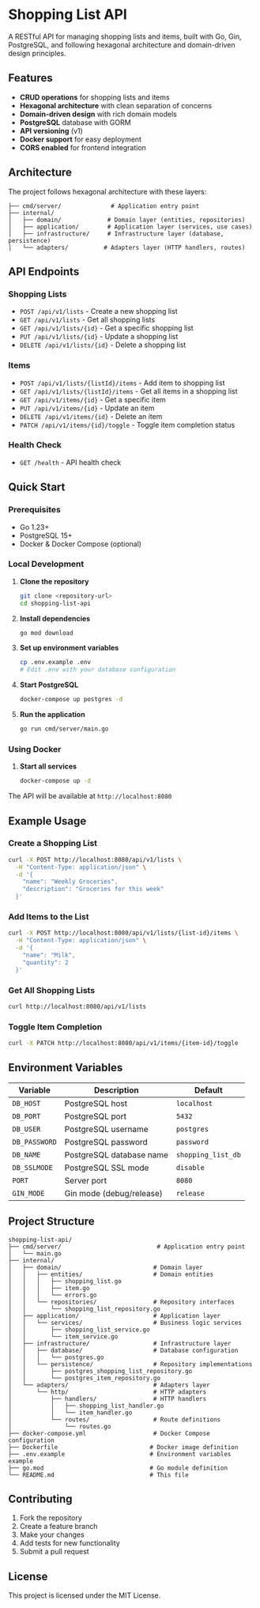 # Shopping List API

A RESTful API for managing shopping lists and items, built with Go, Gin, PostgreSQL, and following hexagonal architecture and domain-driven design principles.

## Features

- **CRUD operations** for shopping lists and items
- **Hexagonal architecture** with clean separation of concerns
- **Domain-driven design** with rich domain models
- **PostgreSQL** database with GORM
- **API versioning** (v1)
- **Docker support** for easy deployment
- **CORS enabled** for frontend integration

## Architecture

The project follows hexagonal architecture with these layers:

```
├── cmd/server/              # Application entry point
├── internal/
│   ├── domain/             # Domain layer (entities, repositories)
│   ├── application/        # Application layer (services, use cases)
│   ├── infrastructure/     # Infrastructure layer (database, persistence)
│   └── adapters/          # Adapters layer (HTTP handlers, routes)
```

## API Endpoints

### Shopping Lists

- `POST /api/v1/lists` - Create a new shopping list
- `GET /api/v1/lists` - Get all shopping lists
- `GET /api/v1/lists/{id}` - Get a specific shopping list
- `PUT /api/v1/lists/{id}` - Update a shopping list
- `DELETE /api/v1/lists/{id}` - Delete a shopping list

### Items

- `POST /api/v1/lists/{listId}/items` - Add item to shopping list
- `GET /api/v1/lists/{listId}/items` - Get all items in a shopping list
- `GET /api/v1/items/{id}` - Get a specific item
- `PUT /api/v1/items/{id}` - Update an item
- `DELETE /api/v1/items/{id}` - Delete an item
- `PATCH /api/v1/items/{id}/toggle` - Toggle item completion status

### Health Check

- `GET /health` - API health check

## Quick Start

### Prerequisites

- Go 1.23+
- PostgreSQL 15+
- Docker & Docker Compose (optional)

### Local Development

1. **Clone the repository**
   ```bash
   git clone <repository-url>
   cd shopping-list-api
   ```

2. **Install dependencies**
   ```bash
   go mod download
   ```

3. **Set up environment variables**
   ```bash
   cp .env.example .env
   # Edit .env with your database configuration
   ```

4. **Start PostgreSQL**
   ```bash
   docker-compose up postgres -d
   ```

5. **Run the application**
   ```bash
   go run cmd/server/main.go
   ```

### Using Docker

1. **Start all services**
   ```bash
   docker-compose up -d
   ```

The API will be available at `http://localhost:8080`

## Example Usage

### Create a Shopping List

```bash
curl -X POST http://localhost:8080/api/v1/lists \
  -H "Content-Type: application/json" \
  -d '{
    "name": "Weekly Groceries",
    "description": "Groceries for this week"
  }'
```

### Add Items to the List

```bash
curl -X POST http://localhost:8080/api/v1/lists/{list-id}/items \
  -H "Content-Type: application/json" \
  -d '{
    "name": "Milk",
    "quantity": 2
  }'
```

### Get All Shopping Lists

```bash
curl http://localhost:8080/api/v1/lists
```

### Toggle Item Completion

```bash
curl -X PATCH http://localhost:8080/api/v1/items/{item-id}/toggle
```

## Environment Variables

| Variable | Description | Default |
|----------|-------------|---------|
| `DB_HOST` | PostgreSQL host | `localhost` |
| `DB_PORT` | PostgreSQL port | `5432` |
| `DB_USER` | PostgreSQL username | `postgres` |
| `DB_PASSWORD` | PostgreSQL password | `password` |
| `DB_NAME` | PostgreSQL database name | `shopping_list_db` |
| `DB_SSLMODE` | PostgreSQL SSL mode | `disable` |
| `PORT` | Server port | `8080` |
| `GIN_MODE` | Gin mode (debug/release) | `release` |

## Project Structure

```
shopping-list-api/
├── cmd/server/                           # Application entry point
│   └── main.go
├── internal/
│   ├── domain/                          # Domain layer
│   │   ├── entities/                    # Domain entities
│   │   │   ├── shopping_list.go
│   │   │   ├── item.go
│   │   │   └── errors.go
│   │   └── repositories/                # Repository interfaces
│   │       └── shopping_list_repository.go
│   ├── application/                     # Application layer
│   │   └── services/                    # Business logic services
│   │       ├── shopping_list_service.go
│   │       └── item_service.go
│   ├── infrastructure/                  # Infrastructure layer
│   │   ├── database/                    # Database configuration
│   │   │   └── postgres.go
│   │   └── persistence/                 # Repository implementations
│   │       ├── postgres_shopping_list_repository.go
│   │       └── postgres_item_repository.go
│   └── adapters/                        # Adapters layer
│       └── http/                        # HTTP adapters
│           ├── handlers/                # HTTP handlers
│           │   ├── shopping_list_handler.go
│           │   └── item_handler.go
│           └── routes/                  # Route definitions
│               └── routes.go
├── docker-compose.yml                   # Docker Compose configuration
├── Dockerfile                          # Docker image definition
├── .env.example                        # Environment variables example
├── go.mod                              # Go module definition
└── README.md                           # This file
```

## Contributing

1. Fork the repository
2. Create a feature branch
3. Make your changes
4. Add tests for new functionality
5. Submit a pull request

## License

This project is licensed under the MIT License.

